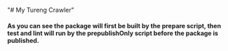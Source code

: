 "# My Tureng Crawler"

#### As you can see the package will first be built by the prepare script, then test and lint will run by the prepublishOnly script before the package is published.